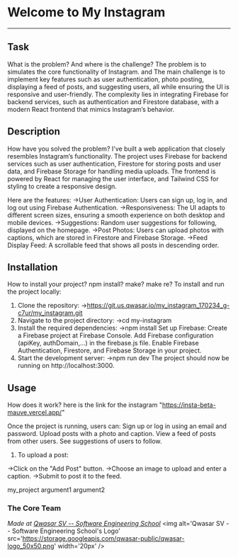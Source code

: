 # Welcome to My Instagram
***

## Task
 What is the problem? And where is the challenge?
 The problem is to simulates the core functionality of Instagram. and  The main challenge is to implement key features such as user authentication,
 photo posting, displaying a feed of posts, and suggesting users, all while ensuring the UI is responsive and user-friendly. 
 The complexity lies in integrating Firebase for backend services, such as authentication and Firestore database, 
  with a modern React frontend that mimics Instagram’s behavior.

## Description
 How have you solved the problem?
  I've built a web application that closely resembles Instagram’s functionality. The project uses Firebase for backend services such as user authentication, 
  Firestore for storing posts and user data, and Firebase Storage for handling media uploads. The frontend is powered by React for managing the user interface, 
  and Tailwind CSS for styling to create a responsive design.

Here are the features:
 ->User Authentication: Users can sign up, log in, and log out using Firebase Authentication.
 ->Responsiveness: The UI adapts to different screen sizes, ensuring a smooth experience on both desktop and mobile devices.
 ->Suggestions: Random user suggestions for following, displayed on the homepage.
 ->Post Photos: Users can upload photos with captions, which are stored in Firestore and Firebase Storage.
 ->Feed Display Feed: A scrollable feed that shows all posts in descending order.
 
## Installation
How to install your project? npm install? make? make re?
To install and run the project locally:

1. Clone the repository:
->https://git.us.qwasar.io/my_instagram_170234_g-c7ur/my_instagram.git
2. Navigate to the project directory:
->cd my-instagram
3. Install the required dependencies:
->npm install
Set up Firebase:
Create a Firebase project at Firebase Console.
Add Firebase configuration (apiKey, authDomain,...) in the firebase.js file.
Enable Firebase Authentication, Firestore, and Firebase Storage in your project.
4. Start the development server:
->npm run dev
The project should now be running on http://localhost:3000.

## Usage
How does it work?
here is the link for the instagram "https://insta-beta-mauve.vercel.app/"

Once the project is running, users can:
Sign up or log in using an email and password.
Upload posts with a photo and caption.
View a feed of posts from other users.
See suggestions of users to follow.

1. To upload a post:

->Click on the "Add Post" button.
->Choose an image to upload and enter a caption.
->Submit to post it to the feed.


my_project argument1 argument2


### The Core Team


<span><i>Made at <a href='https://qwasar.io'>Qwasar SV -- Software Engineering School</a></i></span>
<span><img alt='Qwasar SV -- Software Engineering School's Logo' src='https://storage.googleapis.com/qwasar-public/qwasar-logo_50x50.png' width='20px' /></span>
